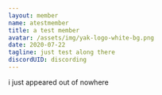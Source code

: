 ```yaml
---
layout: member
name: atestmember
title: a test member
avatar: /assets/img/yak-logo-white-bg.png
date: 2020-07-22
tagline: just test along there
discordUID: discording
---
```

i just appeared out of nowhere